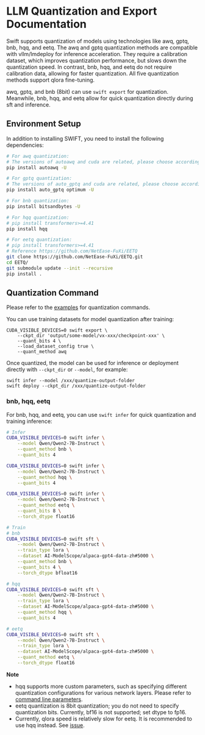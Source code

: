 # LLM Quantization and Export Documentation
Swift supports quantization of models using technologies like awq, gptq, bnb, hqq, and eetq. The awq and gptq quantization methods are compatible with vllm/lmdeploy for inference acceleration. They require a calibration dataset, which improves quantization performance, but slows down the quantization speed. In contrast, bnb, hqq, and eetq do not require calibration data, allowing for faster quantization. All five quantization methods support qlora fine-tuning.

awq, gptq, and bnb (8bit) can use `swift export` for quantization. Meanwhile, bnb, hqq, and eetq allow for quick quantization directly during sft and inference.

## Environment Setup

In addition to installing SWIFT, you need to install the following dependencies:
```bash
# For awq quantization:
# The versions of autoawq and cuda are related, please choose according to `https://github.com/casper-hansen/AutoAWQ`
pip install autoawq -U

# For gptq quantization:
# The versions of auto_gptq and cuda are related, please choose according to `https://github.com/PanQiWei/AutoGPTQ#quick-installation`
pip install auto_gptq optimum -U

# For bnb quantization:
pip install bitsandbytes -U

# For hqq quantization:
# pip install transformers>=4.41
pip install hqq

# For eetq quantization:
# pip install transformers>=4.41
# Reference https://github.com/NetEase-FuXi/EETQ
git clone https://github.com/NetEase-FuXi/EETQ.git
cd EETQ/
git submodule update --init --recursive
pip install .
```

## Quantization Command

Please refer to the [examples](https://github.com/modelscope/ms-swift/tree/main/examples/export) for quantization commands.

You can use training datasets for model quantization after training:

```shell
CUDA_VISIBLE_DEVICES=0 swift export \
    --ckpt_dir 'output/some-model/vx-xxx/checkpoint-xxx' \
    --quant_bits 4 \
    --load_dataset_config true \
    --quant_method awq
```

Once quantized, the model can be used for inference or deployment directly with `--ckpt_dir` or `--model`, for example:
```shell
swift infer --model /xxx/quantize-output-folder
swift deploy --ckpt_dir /xxx/quantize-output-folder
```

### bnb, hqq, eetq

For bnb, hqq, and eetq, you can use `swift infer` for quick quantization and training inference:
```bash
# Infer
CUDA_VISIBLE_DEVICES=0 swift infer \
    --model Qwen/Qwen2-7B-Instruct \
    --quant_method bnb \
    --quant_bits 4

CUDA_VISIBLE_DEVICES=0 swift infer \
    --model Qwen/Qwen2-7B-Instruct \
    --quant_method hqq \
    --quant_bits 4

CUDA_VISIBLE_DEVICES=0 swift infer \
    --model Qwen/Qwen2-7B-Instruct \
    --quant_method eetq \
    --quant_bits 8 \
    --torch_dtype float16

# Train
# bnb
CUDA_VISIBLE_DEVICES=0 swift sft \
    --model Qwen/Qwen2-7B-Instruct \
    --train_type lora \
    --dataset AI-ModelScope/alpaca-gpt4-data-zh#5000 \
    --quant_method bnb \
    --quant_bits 4 \
    --torch_dtype bfloat16

# hqq
CUDA_VISIBLE_DEVICES=0 swift sft \
    --model Qwen/Qwen2-7B-Instruct \
    --train_type lora \
    --dataset AI-ModelScope/alpaca-gpt4-data-zh#5000 \
    --quant_method hqq \
    --quant_bits 4

# eetq
CUDA_VISIBLE_DEVICES=0 swift sft \
    --model Qwen/Qwen2-7B-Instruct \
    --train_type lora \
    --dataset AI-ModelScope/alpaca-gpt4-data-zh#5000 \
    --quant_method eetq \
    --torch_dtype float16
```

**Note**
- hqq supports more custom parameters, such as specifying different quantization configurations for various network layers. Please refer to [command line parameters](Commend-line-parameters.md).
- eetq quantization is 8bit quantization; you do not need to specify quantization bits. Currently, bf16 is not supported; set dtype to fp16.
- Currently, qlora speed is relatively slow for eetq. It is recommended to use hqq instead. See [issue](https://github.com/NetEase-FuXi/EETQ/issues/17).